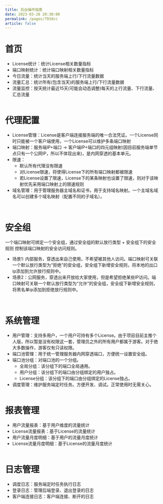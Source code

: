 ```yaml
---
title: 后台操作指南
date: 2023-03-28 20:30:00
permalink: /pages/793dcc
article: false
---
```


# 首页
- License统计：统计License相关数量指标
- 端口映射统计：统计端口映射相关数量指标
- 今日流量：统计当天的服务端上行/下行流量数据
- 流量汇总：统计所有(包含当天)的服务端上行/下行流量数据
- 流量监控：按天统计最近15天(可能会动态调整)每天的上行流量、下行流量、汇总流量

<img :src="$withBase('/img/run-example/home.png')"></img>

# 代理配置
- License管理：License是客户端连接服务端的唯一合法凭证。一个License同时只能被一个客户端使用，一个License可以维护多条端口映射
- 端口映射：服务端IP+端口 -> 客户端IP+端口的四元组映射(因目前服务端单节点只有一个公网IP，所以不体现出来)，是内网穿透的基本单元。
- 限速：
  - 默认所有代理没有限速
  - 对License限速，将使得License下的所有端口映射都被限速
  - 若License设置了限速，License下的某条映射也设置了限速，则对于该映射优先采用端口映射上的限速规则
- 域名管理：用于管理服务器主域名和证书，用于支持域名映射。一个主域名域名可以创建多个域名映射（配置不同的子域名）。

<img :src="$withBase('/img/run-example/license2.png')"></img>
<img :src="$withBase('/img/run-example/port-mapping2.png')"></img>

# 安全组
一个端口映射可绑定一个安全组，通过安全组的默认放行类型 + 安全组下的安全规则 控制该端口映射的安全访问规则。
- 场景1: 内部服务，穿透出来自己使用，不希望被其他人访问。端口映射可关联一个默认放行类型为“拒绝”的安全组，安全组下新增安全规则，将本地的出口ip添加到允许放行规则中。
- 场景2：公网服务，穿透出来开放给大家使用，但是希望拒绝某些IP访问。端口映射可关联一个默认放行类型为“允许”的安全组，安全组下新增安全规则，将黑名单ip添加到拒绝放行规则中。

<img :src="$withBase('/img/run-example/security-group1.png')"></img>
<img :src="$withBase('/img/run-example/security-rule1.png')"></img>


# 系统管理
- 用户管理：支持多用户，一个用户可持有多个License。由于项目目前主推个人版，所以暂是没有权限这一套，管理员之外的所有用户都属于游客。对于绝大多数操作，游客仅有只读权限。
- 端口池管理：用于统一管理服务器内网穿透端口，方便统一设置安全组。
- 端口池分组：对端口池的一个分组。
    - 全局分组：该分组下的端口全局通用。
    - 用户分组：该分组下的端口由分组绑定的用户独占。
    - License分组：该分组下的端口由分组绑定的License独占。
- 调度管理：维护服务端定时任务。方便开发、调试。正常使用时无需关心。

<img :src="$withBase('/img/run-example/user-manager1.png')"></img>

# 报表管理
- 用户流量报表：基于用户维度的流量统计
- License流量报表：基于License的流量统计
- 用户流量月度明细：基于用户的流量月度统计
- License流量月度明细：基于License的流量月度统计

<img :src="$withBase('/img/run-example/user-flow1.png')"></img>

# 日志管理
- 调度日志：服务端定时任务执行日志
- 登录日志：管理后端登录、退出登录的日志
- 客户端连接日志：客户端连接、断开的日志

<img :src="$withBase('/img/run-example/login-log1.png')"></img>
